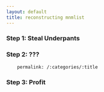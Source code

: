 ```yaml
---
layout: default
title: reconstructing mnmlist
---
```


### Step 1: Steal Underpants

### Step 2: ???

		permalink: /:categories/:title

### Step 3: Profit